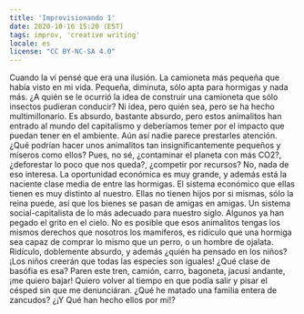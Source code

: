 ```yaml
---
title: 'Improvisionando 1'
date: 2020-10-16 15:20 (EST)
tags: improv, 'creative writing'
locale: es
license: "CC BY-NC-SA 4.0"
---
```


Cuando la ví pensé que era una ilusión. La camioneta más pequeña que había visto en mi
vida. Pequeña, diminuta, sólo apta para hormigas y nada más. ¿A quién se le ocurrió la
idea de construir una camioneta que sólo insectos pudieran conducir? Ni idea, pero quién
sea, pero se ha hecho multimillonario. Es absurdo, bastante absurdo, pero estos animalitos
han entrado al mundo del capitalismo y deberíamos temer por el impacto que puedan tener en
el ambiente. Aún así nadie parece prestarles atención. ¿Qué podrían hacer unos animalitos
tan insignificantemente pequeños y míseros como ellos? Pues, no sé, ¿contaminar el planeta
con más CO2?, ¿deforestar lo poco que nos queda?, ¿competir por recursos? No, nada de eso
interesa. La oportunidad económica es muy grande, y además está la naciente clase media de
entre las hormigas.  El sistema económico que ellas tienen es muy distinto al nuestro.
Ellas no tienen hijos por si mismas, sólo la reina puede, así que los bienes se pasan de
amigas en amigas. Un sistema social-capitalista de lo más adecuado para nuestro siglo.
Algunos ya han pegado el grito en el cielo. No es posible que esos animalitos tengas los
mismos derechos que nosotros los mamiferos, es ridículo que una hormiga sea capaz de
comprar lo mismo que un perro, o un hombre de ojalata. Ridículo, doblemente absurdo, y
además ¿quién ha pensado en los niños? ¡Los niños creerán que todas las especies son
iguales! ¿Qué clase de basófia es esa? Paren este tren, camión, carro, bagoneta, jacusi
andante, ¡me quiero bajar! Quiero volver al tiempo en que podía salir y pisar el césped
sin que me denunciáran. ¿Qué he matado una familia entera de zancudos? ¿¡Y Qué han hecho
ellos por mí!?
